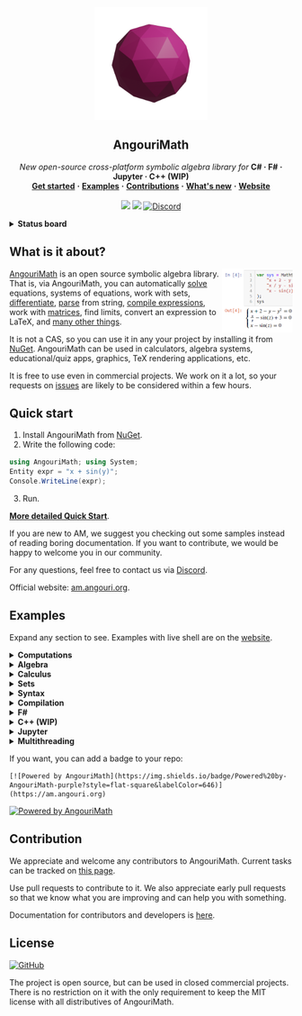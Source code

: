 <p align="center">
  <a href="https://github.com/asc-community/AngouriMath">
    <img src="./.github/additional/readme/icon_white.png" alt="AngouriMath logo" width="200" height="200">
  </a>
</p>

<h2 align="center">AngouriMath</h2>

<p align="center">
  <i>New open-source cross-platform symbolic algebra library for </i><b>C# · F# · Jupyter · C++ (WIP)</b>
  <br>
  <a href="https://am.angouri.org/quickstart/"><b>Get started</b></a>
  <b>·</b>
  <a href="#exam"><b>Examples</b></a>
  <b>·</b>
  <a href="#contrib"><b>Contributions</b></a>
  <b>·</b>
  <a href="https://am.angouri.org/whatsnew/"><b>What's new</b></a>
  <b>·</b>
  <a href="https://am.angouri.org/"><b>Website</b></a>
  <br>
  <br>
  <a href="https://dotnetfiddle.net/u901sI"><img src="https://img.shields.io/static/v1?label=Fiddle&message=Try%21&color=purple&style=flat&logo=.NET&labelColor=646"></a>
  <a href="https://mybinder.org/v2/gh/asc-community/Try/main?filepath=HelloBook.AngouriMath.Interactive.ipynb"><img src="https://img.shields.io/static/v1?label=Jupyter&message=Try%21&color=purple&style=flat&logo=Jupyter&labelColor=646"></a>
  <a href="https://discord.gg/YWJEX7a"><img alt="Discord" src="https://img.shields.io/discord/642350046213439489?color=darkgreen&label=Join+our+chat!&logo=discord&style=flat&labelColor=474&logoColor=white"></a>
</p>

<details><summary><strong>Status board</strong></summary>


![Solution Build](https://github.com/asc-community/AngouriMath/actions/workflows/EverythingBuild.yml/badge.svg)

#### Builds and tests
|       | Kernel/C# | F# | Interactive | C++ |
|-------|-----------|----|-------------|-----|
| Build | ![C#/Kernel Build](https://github.com/asc-community/AngouriMath/actions/workflows/CSharpBuild.yml/badge.svg) | ![F# Build](https://github.com/asc-community/AngouriMath/actions/workflows/FSharpBuild.yml/badge.svg) | ![Interactive Build](https://github.com/asc-community/AngouriMath/actions/workflows/InteractiveBuild.yml/badge.svg) | ![C++ Build](https://github.com/asc-community/AngouriMath/actions/workflows/CPPBuild.yml/badge.svg) | 
| Test  | ![C# Test](https://github.com/asc-community/AngouriMath/actions/workflows/CSharpTest.yml/badge.svg) | ![F# Test](https://github.com/asc-community/AngouriMath/actions/workflows/FSharpTest.yml/badge.svg) | ![Interactive Test](https://github.com/asc-community/AngouriMath/actions/workflows/InteractiveTest.yml/badge.svg) | ![C++ Test](https://github.com/asc-community/AngouriMath/actions/workflows/CPPTest.yml/badge.svg) |

Note, that all tests and builds are tested for the following three operating systems: Windows, Ubuntu, Mac OS.

#### Coverage
| Kernel/C# | F# | C++ |
|-----------|----|-----|
| <a href="https://codecov.io/gh/asc-community/AngouriMath"><img src="https://codecov.io/gh/asc-community/AngouriMath/branch/master/graph/badge.svg?token=XaA0JGyNrS"/></a> | ??? | ??? |

#### Versions
|     | Kernel/C# | F# | Interactive | C++ |
|-----|-----------|----|-------------|-----|
| Prerelease | <a href="https://www.nuget.org/packages/AngouriMath"><img alt="Nuget (with prereleases)" src="https://img.shields.io/nuget/vpre/AngouriMath?color=blue&label=NuGet&logo=nuget&style=flat-square"></a> | <a href="https://www.nuget.org/packages/AngouriMath.FSharp"><img alt="Nuget (with prereleases)" src="https://img.shields.io/nuget/vpre/AngouriMath.FSharp?color=blue&label=NuGet&logo=nuget&style=flat-square"></a> | <a href="https://www.nuget.org/packages/AngouriMath.Interactive"><img alt="Nuget (with prereleases)" src="https://img.shields.io/nuget/vpre/AngouriMath.Interactive?color=blue&label=NuGet&logo=nuget&style=flat-square"></a> | WIP |
| Stable | <a href="https://www.nuget.org/packages/AngouriMath"><img alt="Nuget" src="https://img.shields.io/nuget/v/AngouriMath?color=blue&label=NuGet&logo=nuget&style=flat-square"></a> | <a href="https://www.nuget.org/packages/AngouriMath.FSharp"><img alt="Nuget" src="https://img.shields.io/nuget/v/AngouriMath.FSharp?color=blue&label=NuGet&logo=nuget&style=flat-square"></a> | <a href="https://www.nuget.org/packages/AngouriMath.Interactive"><img alt="Nuget" src="https://img.shields.io/nuget/v/AngouriMath.Interactive?color=blue&label=NuGet&logo=nuget&style=flat-square"></a> | WIP |
| Downloads | <a href="https://www.nuget.org/packages/AngouriMath"><img alt="Nuget" src="https://img.shields.io/nuget/dt/AngouriMath?color=darkblue&label=Downloads&style=flat-square"></a> | <a href="https://www.nuget.org/packages/AngouriMath.FSharp"><img alt="Nuget" src="https://img.shields.io/nuget/dt/AngouriMath.FSharp?color=darkblue&label=Downloads&style=flat-square"></a> | <a href="https://www.nuget.org/packages/AngouriMath.Interactive"><img alt="Nuget" src="https://img.shields.io/nuget/dt/AngouriMath.Interactive?color=darkblue&label=Downloads&style=flat-square"></a> | WIP |

#### Other info
| Website | Stars | License |
|---------|-------|---------|
| <a href="https://am.angouri.org"><img alt="Website" src="https://img.shields.io/website?down_message=Down&label=Website&up_message=Up&url=https%3A%2F%2Fam.angouri.org&style=flat-square"></a> | <img alt="GitHub Repo stars" src="https://img.shields.io/github/stars/asc-community/AngouriMath?label=Stars&style=flat-square"> | <img alt="GitHub" src="https://img.shields.io/github/license/asc-community/AngouriMath?color=dark-green&label=License&style=flat-square"> |
</details>

## What is it about?

<a href="#jupyter"><img src="./.github/additional/readme/side.PNG" align="right" width="25%" alt="AngouriMath now supports Jupyter integration"/></a>

<a href="https://am.angouri.org">AngouriMath</a> is an open source symbolic algebra library.
That is, via AngouriMath, you can
automatically <a href="https://am.angouri.org/wiki/07.-Solvers.html">solve</a> 
equations, systems of equations, work with sets,
<a href="https://am.angouri.org/wiki/05.-Differentiation.html">differentiate</a>,
<a href="https://am.angouri.org/wiki/01.-Expressions.html">parse</a> from string,
<a href="https://am.angouri.org/wiki/09.-Compilation.html">compile expressions</a>, work
with <a href="https://am.angouri.org/wiki/10.-Matrices.html">matrices</a>, find limits,
convert an expression to LaTeX, and <a href="https://am.angouri.org/wiki/">many other things</a>.

It is not a CAS, so you can use it in any your project by installing it from 
<a href="https://www.nuget.org/packages/AngouriMath">NuGet</a>. AngouriMath
can be used in calculators, algebra systems, educational/quiz apps, graphics,
TeX rendering applications, etc.

It is free to use even in commercial projects. We work on it a lot, so your requests on 
<a href="https://github.com/asc-community/AngouriMath/issues">issues</a> are likely to
be considered within a few hours.

## Quick start
1. Install AngouriMath from [NuGet](https://www.nuget.org/packages/AngouriMath).
2. Write the following code:
```cs
using AngouriMath; using System;
Entity expr = "x + sin(y)";
Console.WriteLine(expr);
```
3. Run.

<a href="https://am.angouri.org/quickstart/"><strong>More detailed Quick Start</strong></a>.

If you are new to AM, we suggest you checking out some samples instead of reading boring 
documentation. If you want to contribute, we would be happy to welcome you in our
community.

For any questions, feel free to contact us via <a href="https://discord.gg/YWJEX7a">Discord</a>.

Official website: [am.angouri.org](https://am.angouri.org/).

<a id="exam"></a>

## Examples

Expand any section to see. Examples with live shell are on the [website](https://am.angouri.org/).

<details><summary><strong>Computations</strong></summary>

Use as a simple calculator:
```cs
Entity expr = "1 + 2 * log(3, 9)";
Console.WriteLine(expr.EvalNumerical());
```
<img src="https://render.githubusercontent.com/render/math?math=5">

```cs
Console.WriteLine("2 / 3 + sqrt(-16)".EvalNumerical());
>>> 2 / 3 + 4i
```
<img src="https://render.githubusercontent.com/render/math?math=\frac{2}{3} %2B 4i">

```cs
Console.WriteLine("(-2) ^ 3".EvalNumerical());
```
<img src="https://render.githubusercontent.com/render/math?math=-8">

Build expressions with variables and substitute them:
```cs
Entity expr = "2x + sin(x) / sin(2 ^ x)";
var subs = expr.Substitute("x", 0.3m);
Console.WriteLine(subs);
```
<img src="https://render.githubusercontent.com/render/math?math=2\times \frac{3}{10}%2B\frac{\sin\left(\frac{3}{10}\right)}{\sin\left(\sqrt[10]{2}^{3}\right)}">

Simplify complicated expressions:
```cs
Console.WriteLine("2x + x + 3 + (4 a * a^6) / a^3 / 5".Simplify());
```
<img src="https://render.githubusercontent.com/render/math?math=3%2B\frac{4}{5}\times {a}^{4}%2B3\times x">

```cs
var expr = "1/2 + sin(pi / 4) + (sin(3x)2 + cos(3x)2)";
Console.WriteLine(expr.Simplify());
```
<img src="https://render.githubusercontent.com/render/math?math=\frac{1}{2}\times \left(1%2B\sqrt{2}\right)%2B1">

Compiled functions work 15x+ faster
```cs
var x = MathS.Variable("x");
var expr = MathS.Sin(x) + MathS.Sqrt(x) / (MathS.Sqrt(x) + MathS.Cos(x)) + MathS.Pow(x, 3);
var func = expr.Compile(x);
Console.WriteLine(func.Substitute(3));
```

```cs
var expr = "sin(x) + sqrt(x) / (sqrt(x) + cos(x)) + x3";
var compiled = expr.Compile("x");
Console.WriteLine(compiled.Substitute(4));
```

</details>

<details><summary><strong>Algebra</strong></summary>

Start with boolean algebra:
```cs
Entity expr1 = "a and b or c";

// Those are the same
Entity expr3 = "a -> b";
Entity expr3 = "a implies b";
```

```cs
Entity expr = "a -> true";
Console.WriteLine(MathS.SolveBooleanTable(expr, "a"));
```

```
>>> Matrix[2 x 1]
>>> False
>>> True
```

Next, solve some equations:
```cs
Console.WriteLine("x^2 + x + a".SolveEquation("x"));
```
<img src="https://render.githubusercontent.com/render/math?math=\left\{\frac{-1-\sqrt{1-4\times a}}{2},\frac{-1%2B\sqrt{1-4\times a}}{2}\right\}">

Under developing now and forever (always available)
```cs
Entity expr = "(sin(x)^2 - sin(x) + a)(b - x)((-3) * x + 2 + 3 * x ^ 2 + (x + (-3)) * x ^ 3)";
Console.WriteLine(expr.SolveEquation("x").Latexise());
```
<img src="https://render.githubusercontent.com/render/math?math=\left\{-\left(-\arcsin\left(\frac{1-\sqrt{1-4\times a}}{2}\right)-2\times \pi\times n_{1}\right),-\left(-\pi--\arcsin\left(\frac{1-\sqrt{1-4\times a}}{2}\right)-2\times \pi\times n_{1}\right),-\left(-\arcsin\left(\frac{1%2B\sqrt{1-4\times a}}{2}\right)-2\times \pi\times n_{1}\right),-\left(-\pi--\arcsin\left(\frac{1%2B\sqrt{1-4\times a}}{2}\right)-2\times \pi\times n_{1}\right),\frac{-b}{-1},-i,i,1,2\right\}">

Try some inequalities:
```cs
Console.WriteLine("(x - 6)(x + 9) >= 0".Solve("x"));
```
<img src="https://render.githubusercontent.com/render/math?math=\left\{-9,6\right\}\cup\left(-\infty%3B-9\right)\cup\left(6%3B\infty\right)">

Systems of equations:
```cs
var system = MathS.Equations(
    "x^2 + y + a",
    "y - 0.1x + b"
);
Console.WriteLine(system);
var solutions = system.Solve("x", "y");
Console.WriteLine(solutions);
```
System:

<img src="https://render.githubusercontent.com/render/math?math=\begin{cases}{x}^{2}%2By%2Ba = 0\\y-\frac{1}{10}\times x%2Bb = 0\\\end{cases}">

Result:

<img src="./.github/additional/readme/pic1.PNG">

```cs
var system = MathS.Equations(
    "cos(x2 + 1)^2 + 3y",
    "y * (-1) + 4cos(x2 + 1)"
);
Console.WriteLine(system.Latexise());
var solutions = system.Solve("x", "y");
Console.WriteLine(solutions);
```
<img src="https://render.githubusercontent.com/render/math?math=\begin{cases}{\cos\left({x}^{2}%2B1\right)}^{2}%2B3\times y = 0\\y\times -1%2B4\times \cos\left({x}^{2}%2B1\right) = 0\\\end{cases}">
(solution matrix is too complicated to show)

</details>

<details><summary><strong>Calculus</strong></summary>

Find derivatives:
```cs
Entity func = "x^2 + ln(cos(x) + 3) + 4x";
Entity derivative = func.Differentiate("x");
Console.WriteLine(derivative.Simplify());
```
<img src="https://render.githubusercontent.com/render/math?math=4%2B\frac{\sin\left(x\right)}{{\ln\left(\cos\left(x\right)%2B3\right)}^{2}\times \left(\cos\left(x\right)%2B3\right)}%2B2\times x">

Find limits:
```cs
WriteLine("(a x^2 + b x) / (e x - h x^2 - 3)".Limit("x", "+oo").InnerSimplified);
```
<img src="https://render.githubusercontent.com/render/math?math=\frac{a}{-h}">

Find integrals:
```cs
WriteLine("x^2 + a x".Integrate("x").InnerSimplified);
```
<img src="https://render.githubusercontent.com/render/math?math=\frac{{x}^{3}}{3}%2Ba\times \frac{{x}^{2}}{2}">

</details>

<details><summary><strong>Sets</strong></summary>

There are four types of sets:
```cs
WriteLine("{ 1, 2 }".Latexise());
WriteLine("[3; +oo)".Latexise());
WriteLine("RR".Latexise());
WriteLine("{ x : x^8 + a x < 0 }".Latexise());
```

<img src="https://render.githubusercontent.com/render/math?math=\left\{ 1, 2 \right\}">
<img src="https://render.githubusercontent.com/render/math?math=\left[3%3B \infty \right)">
<img src="https://render.githubusercontent.com/render/math?math=\mathbb{R}">
<img src="https://render.githubusercontent.com/render/math?math=\left\{ x %3A {x}^{8}%2B a\times x < 0 \right\}">

And there operators:
```cs
WriteLine(@"A \/ B".Latexise());
WriteLine(@"A /\ B".Latexise());
WriteLine(@"A \ B".Latexise());
```

<img src="https://render.githubusercontent.com/render/math?math=A\cup B">
<img src="https://render.githubusercontent.com/render/math?math=A\cap B">
<img src="https://render.githubusercontent.com/render/math?math=A\setminus B">

</details>

<details><summary><strong>Syntax</strong></summary>

You can build LaTeX with AngouriMath:
```cs
var expr = "x ^ y + sqrt(x) + integral(sqrt(x) / a, x, 1) + derive(sqrt(x) / a, x, 1) + limit(sqrt(x) / a, x, +oo)";
Console.WriteLine(expr.Latexise());
>>> {x}^{y}+\sqrt{x}+\int \left[\frac{\sqrt{x}}{a}\right] dx+\frac{d\left[\frac{\sqrt{x}}{a}\right]}{dx}+\lim_{x\to \infty } \left[\frac{\sqrt{x}}{a}\right]
```
<img src="https://render.githubusercontent.com/render/math?math={x}^{y}%2B\sqrt{x}%2B\int\left[\frac{\sqrt{x}}{a}\right]dx%2B\frac{d\left[\frac{\sqrt{x}}{a}\right]}{dx}%2B\lim_{x\to\infty}\left[\frac{\sqrt{x}}{a}\right]">

You can parse `Entity` from string with
```cs
var expr = MathS.FromString("x + 2 + sqrt(x)");
Entity expr = "x + 2 + sqrt(x)";
```

A few convenient features: `a x` => `a * x`, `2(...)` => `2 * (...)`

</details>

<details><summary><strong>Compilation</strong></summary>

Now you can compile expressions with pritimives into native lambdas. They will be
at least as fast as if you wrote them in line in code, or faster if you have
same subexpressions in your expression.

```cs
Entity expr = "a and x > 3";
var func = expr.Compile<bool, double, bool>("a", "x");
WriteLine(func(true, 6));
WriteLine(func(false, 6));
WriteLine(func(true, 2));
WriteLine(func(false, 2));
```

Output:

```
True
False
False
False
```

</details>

<details><summary><strong>F#</strong></summary>

<a href="https://www.nuget.org/packages/AngouriMath.FSharp">Download</a>

Not everything is supported directly from F#, so if something missing, you will need
to call the necessary methods from AngouriMath.

```fs
open Functions
open Operators
open Shortcuts

printfn "%O" (solutions "x" "x + 2 = 0")

printfn "%O" (simplified (solutions "x" "x^2 + 2 a x + a^2 = 0"))

printfn "%O" (``dy/dx`` "x^2 + a x")

printfn "%O" (integral "x" "x2 + e")

printfn "%O" (``lim x->0`` "sin(a x) / x")

printfn "%O" (latex "x / e + alpha + sqrt(x) + integral(y + 3, y, 1)")

```

</details>

<details><summary><strong>C++ (WIP)</strong></summary>

There will be support for C++ as soon as the essential minimum part of AngouriMath's kernel API is exposed.
```cpp
#include <AngouriMath.h>

AngouriMath::Entity expr = "x y + 2";
std::cout << expr.Differentiate("x");
```

</details>

<details><summary><strong>Jupyter</strong></summary>

If you already installed <a href="https://jupyter.org/install">Jupyter</a> and 
<a href="https://github.com/dotnet/interactive">Interactive</a> for it, install
<a href="https://www.nuget.org/packages/AngouriMath.Interactive">package</a> by copying this to your first cell:

```cs
#r "nuget:AngouriMath.Interactive, *-*"
```

Now any `ILatexiseable` will be displayed as LaTeX. Try example
<a href="https://mybinder.org/v2/gh/asc-community/Try/main?filepath=HelloBook.AngouriMath.Interactive.ipynb">here</a>, or 
<a href="https://nbviewer.jupyter.org/github/asc-community/Try/blob/main/notebooks/HelloBook.AngouriMath.Interactive.ipynb">view</a> it

Check the <a href="Sources/Samples/Interactive.Sample.ipynb">F#</a> and 
<a href="Sources/Samples/CSharp.Interactive.Sample.ipynb">C#</a> samples.

</details>

<details><summary><strong>Multithreading</strong></summary>

You are guaranteed that all functions in AM run in one thread. It is also guaranteed that you can safely run multiple 
functions from AM in different threads, that is, all static variables and lazy properties are thread-safe.

There is also support of cancellation a task. However, to avoid injecting the cancellation token argument into all methods,
we use `AsyncLocal<T>` instead. That is why instead of passing your token to all methods what you need is to pass it once
to the `MathS.Multithreading.SetLocalCancellationToken(CancellationToken)` method.

There is a sample code demonstrating cancellation:

```cs
var cancellationTokenSource = new CancellationTokenSource();

// That goes instead of passing your token to methods
MathS.Multithreading.SetLocalCancellationToken(cancellationTokenSource.Token);

// Then you normally run your task
var currTask = Task.Run(() => InputText.Text.Solve("x"), cancellationTokenSource.Token);

try
{
    await currTask;
    LabelState.Text = currTask.Result.ToString();
}
catch (OperationCanceledException)
{
    LabelState.Text = "Operation canceled";
}
```

</details>

If you want, you can add a badge to your repo:
```
[![Powered by AngouriMath](https://img.shields.io/badge/Powered%20by-AngouriMath-purple?style=flat-square&labelColor=646)](https://am.angouri.org)
```
[![Powered by AngouriMath](https://img.shields.io/badge/Powered%20by-AngouriMath-purple?style=flat-square&labelColor=646)](https://am.angouri.org)

## <a name="contrib"></a>Contribution

We appreciate and welcome any contributors to AngouriMath. Current tasks can be tracked
on <a href="https://github.com/asc-community/AngouriMath/projects">this page</a>.

Use pull requests to contribute to it. We also appreciate early pull requests so that we know what you are improving and
can help you with something.

Documentation for contributors and developers is <a href="./Sources/AngouriMath/Docs/Contributing/README.md">here</a>.

## <a name="license"></a>License

<a href="./LICENSE.md"><img alt="GitHub" src="https://img.shields.io/github/license/asc-community/AngouriMath?color=purple&label=License&style=flat-square"></a>

The project is open source, but can be used in closed commercial projects. There is no restriction on it
with the only requirement to keep the MIT license with all distributives of AngouriMath.
